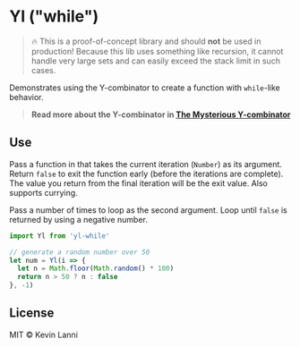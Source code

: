 # Yl ("while")

> :fire: This is a proof-of-concept library and should **not** be used in production!
Because this lib uses something like recursion, it cannot handle very large sets
and can easily exceed the stack limit in such cases.

Demonstrates using the Y-combinator to create a function with `while`-like behavior.

> **Read more about the Y-combinator in [The Mysterious Y-combinator](https://medium.com/@therealklanni/the-mysterious-y-combinator-e824bebf8c96)**

## Use

Pass a function in that takes the current iteration (`Number`) as its argument.
Return `false` to exit the function early (before the iterations are complete).
The value you return from the final iteration will be the exit value.
Also supports currying.

Pass a number of times to loop as the second argument. Loop until `false` is returned by using a negative number.

```js
import Yl from 'yl-while'

// generate a random number over 50
let num = Yl(i => {
  let n = Math.floor(Math.random() * 100)
  return n > 50 ? n : false
}, -1)
```

## License

MIT © Kevin Lanni

